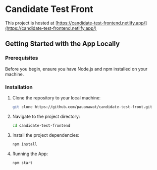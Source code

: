 # Candidate Test Front

This project is hosted at [https://candidate-test-frontend.netlify.app/](https://candidate-test-frontend.netlify.app/)

## Getting Started with the App Locally

### Prerequisites

Before you begin, ensure you have Node.js and npm installed on your machine.

### Installation

1. Clone the repository to your local machine:

   ```bash
   git clone https://github.com/pauanawat/candidate-test-front.git

2. Navigate to the project directory:

   ```bash
   cd candidate-test-frontend
   
3. Install the project dependencies:

   ```bash
   npm install

4. Running the App:

   ```bash
   npm start
